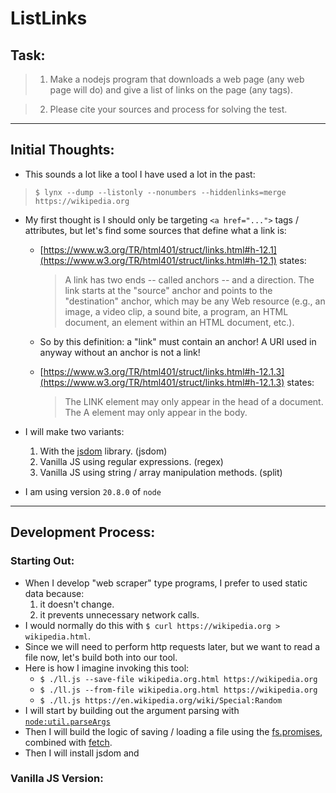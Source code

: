 # ListLinks

## Task:

> 1. Make a nodejs program that downloads a web page (any web page will do) and give a list of links on the page (any tags).

> 2.  Please cite your sources and process for solving the test.

---

## Initial Thoughts:

- This sounds a lot like a tool I have used a lot in the past:

> `$ lynx --dump --listonly --nonumbers --hiddenlinks=merge https://wikipedia.org`

- My first thought is I should only be targeting `<a href="...">` tags / attributes, but let's find some sources that define what a link is:
    - [https://www.w3.org/TR/html401/struct/links.html#h-12.1](https://www.w3.org/TR/html401/struct/links.html#h-12.1) states:

        > A link has two ends -- called anchors -- and a direction. The link starts at the "source" anchor and points to the "destination" anchor, which may be any Web resource (e.g., an image, a video clip, a sound bite, a program, an HTML document, an element within an HTML document, etc.).

    - So by this definition: a "link" must contain an anchor! A URI used in anyway without an anchor is not a link!
    - [https://www.w3.org/TR/html401/struct/links.html#h-12.1.3](https://www.w3.org/TR/html401/struct/links.html#h-12.1.3) states:

        > The LINK element may only appear in the head of a document. The A element may only appear in the body.

- I will make two variants:
    1. With the [jsdom](https://github.com/jsdom/jsdom) library. (jsdom)
    2. Vanilla JS using regular expressions. (regex)
    3. Vanilla JS using string / array manipulation methods. (split)

- I am using version `20.8.0` of `node`

---

## Development Process:

### Starting Out:

  - When I develop "web scraper" type programs, I prefer to used static data because:
    1. it doesn't change.
    2. it prevents unnecessary network calls.
  - I would normally do this with `$ curl https://wikipedia.org > wikipedia.html`. 
  - Since we will need to perform http requests later, but we want to read a file now, let's build both into our tool.
  - Here is how I imagine invoking this tool:
    - `$ ./ll.js --save-file wikipedia.org.html https://wikipedia.org`
    - `$ ./ll.js --from-file wikipedia.org.html https://wikipedia.org`
    - `$ ./ll.js https://en.wikipedia.org/wiki/Special:Random`
  - I will start by building out the argument parsing with [`node:util.parseArgs`](https://nodejs.org/api/util.html#utilparseargsconfig)
  - Then I will build the logic of saving / loading a file using the [fs.promises](https://nodejs.org/api/fs.html#promises-api), combined with [fetch](https://developer.mozilla.org/en-US/docs/Web/API/fetch).
  - Then I will install jsdom and 


### Vanilla JS Version:
